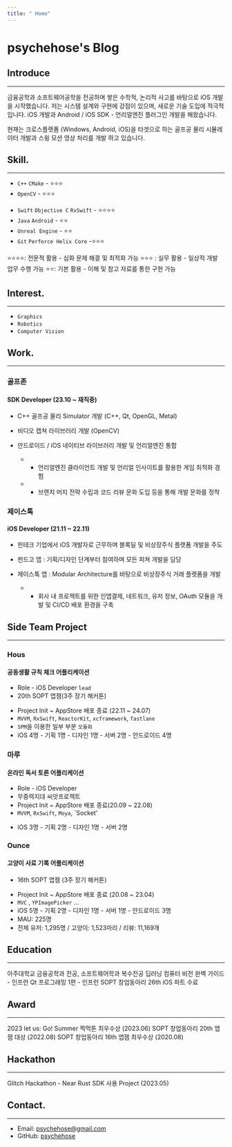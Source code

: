 ```yaml
---
title: " Home"
---
```


# psychehose's Blog

## Introduce
---
 
 금융공학과 소프트웨어공학을 전공하며 쌓은 수학적, 논리적 사고를 바탕으로 iOS 개발을 시작했습니다.  저는 시스템 설계와 구현에 강점이 있으며, 새로운 기술 도입에 적극적입니다.  iOS 개발과 Android / iOS SDK - 언리얼엔진 플러그인 개발을 해왔습니다.

 현재는 크로스플랫폼 (Windows, Android, iOS)을 타겟으로 하는 골프공 물리 시뮬레이터 개발과 스윙 모션 영상 처리를 개발 하고 있습니다.

## Skill.
---
* `C++` `CMake` - ⭐⭐⭐
* `OpenCV` - ⭐⭐⭐
- `Swift` `Objective C` `RxSwift` - ⭐⭐⭐⭐
- `Java` `Android` - ⭐⭐
- `Unreal Engine` - ⭐⭐
- `Git` `Perforce Helix Core` -⭐⭐⭐

⭐⭐⭐⭐: 전문적 활용 - 심화 문제 해결 및 최적화 가능 
⭐⭐⭐ : 실무 활용 - 일상적 개발 업무 수행 가능
⭐⭐: 기본 활용 - 이해 및 참고 자료를 통한 구현 가능
## Interest.
---
* `Graphics`
* `Robotics`
* `Computer Vision`
  
## Work.
---
### 골프존
#### SDK Developer (23.10 ~ 재직중)

* C++ 골프공 물리 Simulator 개발 (C++, Qt, OpenGL, Metal)  
* 비디오 캡쳐 라이브러리 개발 (OpenCV)
* 안드로이드 / iOS 네이티브 라이브러리 개발 및 언리얼엔진 통합
  
	+  + 언리얼엔진 클라이언트 개발 및 언리얼 인사이트를 활용한 게임 최적화 경험  
	+  + 브랜치 머지 전략 수립과 코드 리뷰 문화 도입 등을 통해 개발 문화를 정착



### 제이스톡
#### iOS Developer (21.11 ~ 22.11)

* 핀테크 기업에서 iOS 개발자로 근무하며 블록딜 및 비상장주식 플랫폼 개발을 주도  
* 펀드고 앱 : 기획/디자인 단계부터 참여하며 모든 피쳐 개발을 담당  
* 제이스톡 앱 : Modular Architecture를 바탕으로 비상장주식 거래 플랫폼을 개발 
  
	+ + 회사 내 프로젝트를 위한 인앱결제, 네트워크, 유저 정보, OAuth 모듈을 개발 및  CI/CD 배포 환경을 구축

## Side Team Project
---
### Hous
#### 공동생활 규칙 체크 어플리케이션
* Role - iOS Developer `lead`
* 20th SOPT 앱잼(3주 장기 해커톤)
- Project Init ~ AppStore 배포 종료 (22.11 ~ 24.07)
- `MVVM`, `RxSwift`, `ReactorKit`, `xcframework`, `fastlane`
- `SPM`을 이용한 일부 부분 `모듈화`
- iOS 4명 - 기획 1명 - 디자인 1명 - 서버 2명 - 안드로이드 4명

### 마루
#### 온라인 독서 토론 어플리케이션
* Role - iOS Developer
* 무중력지대 씨앗프로젝트
* Project Init ~ AppStore 배포 종료(20.09 ~ 22.08)
* `MVVM`, `RxSwift`, `Moya`, `Socket'
- iOS 3명 - 기획 2명 - 디자인 1명 - 서버 2명

### Ounce
#### 고양이 사료 기록 어플리케이션
* 16th SOPT 앱잼 (3주 장기 해커톤)
- Project Init ~ AppStore 배포 종료 (20.08 ~ 23.04)
- `MVC` , `YPImagePicker` …
- iOS 5명 - 기획 2명 - 디자인 1명 - 서버 1명 - 안드로이드 3명
- MAU: 225명
- 전체 유저: 1,295명 / 고양이: 1,523마리 / 리뷰: 11,169개


## Education
---
아주대학교 금융공학과 전공, 소프트웨어학과 복수전공
딥러닝 컴퓨터 비전 완벽 가이드 - 인프런
Qt 프로그래밍 1편 - 인프런
SOPT 창업동아리 26th iOS 파트 수료

## Award
---
2023 let us: Go! Summer 찍먹톤 최우수상 (2023.06)
SOPT 창업동아리 20th 앱잼 대상 (2022.08)
SOPT 창업동아리 16th 앱잼 최우수상 (2020.08)

## Hackathon
---
Glitch Hackathon - Near Rust SDK 사용 Project (2023.05)

## Contact.
---
- Email: psychehose@gmail.com
- GitHub: [psychehose](https://github.com/psychehose)